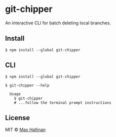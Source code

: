# git-chipper

An interactive CLI for batch deleting local branches.


## Install

```
$ npm install --global git-chipper
```


## CLI

```
$ npm install --global git-chipper
```

```
$ git-chipper --help

  Usage
    $ git-chipper
    # ...follow the terminal prompt instructions
```


## License

MIT © [Max Hallinan](https://github.com/maxhallinan)
